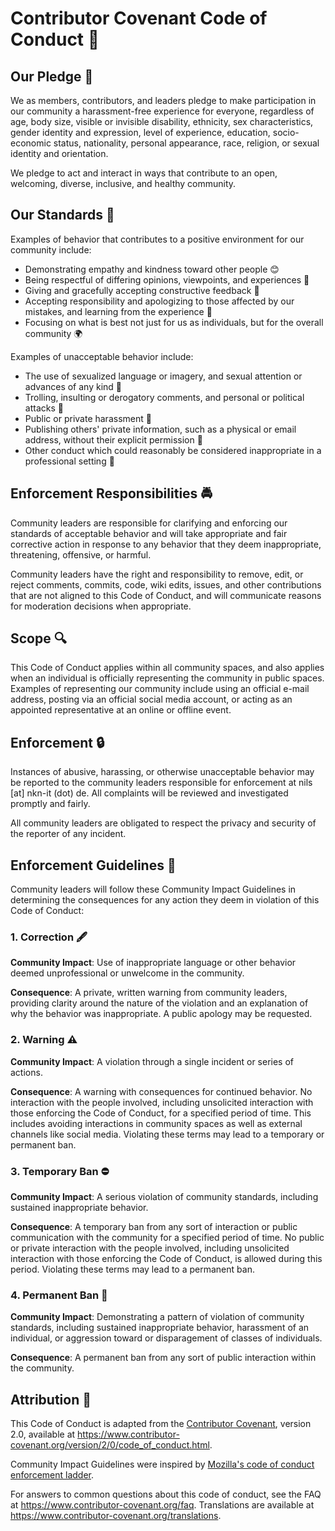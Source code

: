 # Contributor Covenant Code of Conduct 🤝

## Our Pledge 🙌

We as members, contributors, and leaders pledge to make participation in our
community a harassment-free experience for everyone, regardless of age, body
size, visible or invisible disability, ethnicity, sex characteristics, gender
identity and expression, level of experience, education, socio-economic status,
nationality, personal appearance, race, religion, or sexual identity
and orientation.

We pledge to act and interact in ways that contribute to an open, welcoming,
diverse, inclusive, and healthy community.

## Our Standards 📜

Examples of behavior that contributes to a positive environment for our
community include:

* Demonstrating empathy and kindness toward other people 😊
* Being respectful of differing opinions, viewpoints, and experiences 🤝
* Giving and gracefully accepting constructive feedback 🤗
* Accepting responsibility and apologizing to those affected by our mistakes,
  and learning from the experience 🙏
* Focusing on what is best not just for us as individuals, but for the
  overall community 🌍

Examples of unacceptable behavior include:

* The use of sexualized language or imagery, and sexual attention or
  advances of any kind 🚫
* Trolling, insulting or derogatory comments, and personal or political attacks 🚫
* Public or private harassment 🚫
* Publishing others' private information, such as a physical or email
  address, without their explicit permission 🚫
* Other conduct which could reasonably be considered inappropriate in a
  professional setting 🚫

## Enforcement Responsibilities 🚔

Community leaders are responsible for clarifying and enforcing our standards of
acceptable behavior and will take appropriate and fair corrective action in
response to any behavior that they deem inappropriate, threatening, offensive,
or harmful.

Community leaders have the right and responsibility to remove, edit, or reject
comments, commits, code, wiki edits, issues, and other contributions that are
not aligned to this Code of Conduct, and will communicate reasons for moderation
decisions when appropriate.

## Scope 🔍

This Code of Conduct applies within all community spaces, and also applies when
an individual is officially representing the community in public spaces.
Examples of representing our community include using an official e-mail address,
posting via an official social media account, or acting as an appointed
representative at an online or offline event.

## Enforcement 🔒

Instances of abusive, harassing, or otherwise unacceptable behavior may be
reported to the community leaders responsible for enforcement at
nils [at] nkn-it (dot) de.
All complaints will be reviewed and investigated promptly and fairly.

All community leaders are obligated to respect the privacy and security of the
reporter of any incident.

## Enforcement Guidelines 🚀

Community leaders will follow these Community Impact Guidelines in determining
the consequences for any action they deem in violation of this Code of Conduct:

### 1. Correction 🖋

**Community Impact**: Use of inappropriate language or other behavior deemed
unprofessional or unwelcome in the community.

**Consequence**: A private, written warning from community leaders, providing
clarity around the nature of the violation and an explanation of why the
behavior was inappropriate. A public apology may be requested.

### 2. Warning ⚠️

**Community Impact**: A violation through a single incident or series
of actions.

**Consequence**: A warning with consequences for continued behavior. No
interaction with the people involved, including unsolicited interaction with
those enforcing the Code of Conduct, for a specified period of time. This
includes avoiding interactions in community spaces as well as external channels
like social media. Violating these terms may lead to a temporary or
permanent ban.

### 3. Temporary Ban ⛔

**Community Impact**: A serious violation of community standards, including
sustained inappropriate behavior.

**Consequence**: A temporary ban from any sort of interaction or public
communication with the community for a specified period of time. No public or
private interaction with the people involved, including unsolicited interaction
with those enforcing the Code of Conduct, is allowed during this period.
Violating these terms may lead to a permanent ban.

### 4. Permanent Ban 🚫

**Community Impact**: Demonstrating a pattern of violation of community
standards, including sustained inappropriate behavior,  harassment of an
individual, or aggression toward or disparagement of classes of individuals.

**Consequence**: A permanent ban from any sort of public interaction within
the community.

## Attribution 📖

This Code of Conduct is adapted from the [Contributor Covenant][homepage],
version 2.0, available at
https://www.contributor-covenant.org/version/2/0/code_of_conduct.html.

Community Impact Guidelines were inspired by [Mozilla's code of conduct
enforcement ladder](https://github.com/mozilla/diversity).

[homepage]: https://www.contributor-covenant.org

For answers to common questions about this code of conduct, see the FAQ at
https://www.contributor-covenant.org/faq. Translations are available at
https://www.contributor-covenant.org/translations.
